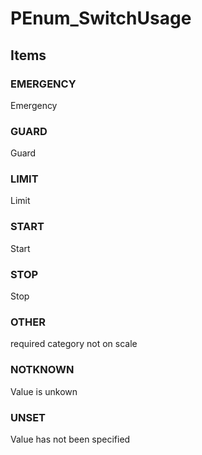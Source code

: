 # PEnum_SwitchUsage

## Items

### EMERGENCY
Emergency

### GUARD
Guard

### LIMIT
Limit

### START
Start

### STOP
Stop

### OTHER
required category not on scale

### NOTKNOWN
Value is unkown

### UNSET
Value has not been specified
